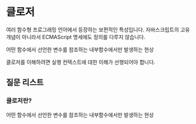 # 클로저

여러 함수형 프로그래밍 언어에서 등장하는 보편적인 특성입니다.
자바스크립트의 고유 개념이 아니라서 ECMAScript 명세에도 정의를 다루지 않습니다.

어떤 함수에서 선언한 변수를 참조하는 내부함수에서만 발생하는 현상

클로저를 이해하려면 실행 컨텍스트에 대한 이해가 선행되어야 합니다.


## 질문 리스트

### 클로저란?
어떤 함수에서 선언한 변수를 참조하는 내부함수에서만 발생하는 현상

